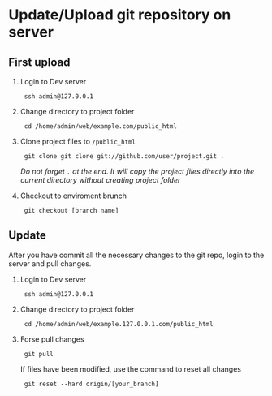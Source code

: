 # Update/Upload git repository on server

## First upload

1. Login to Dev server

		ssh admin@127.0.0.1


2. Change directory to project folder

		cd /home/admin/web/example.com/public_html


3. Clone project files to `/public_html`

		git clone git clone git://github.com/user/project.git .

	*Do not forget `.` at the end. It will copy the project files directly into the current directory without creating _project_ folder*

4. Checkout to enviroment brunch

		git checkout [branch name]


## Update

After you have commit all the necessary changes to the git repo, login to the server and pull changes.

1. Login to Dev server

		ssh admin@127.0.0.1

2. Change directory to project folder

		cd /home/admin/web/example.127.0.0.1.com/public_html

3. Forse pull changes

		git pull

	If files have been modified, use the command to reset all changes

		git reset --hard origin/[your_branch]

